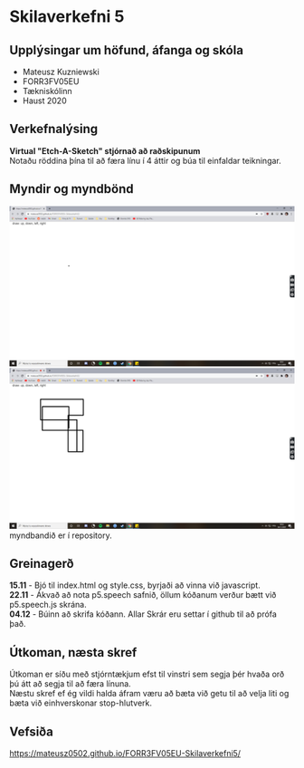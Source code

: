 # Skilaverkefni 5
## Upplýsingar um höfund, áfanga og skóla
- Mateusz Kuzniewski
- FORR3FV05EU
- Tækniskólinn
- Haust 2020
## Verkefnalýsing
**Virtual "Etch-A-Sketch" stjórnað að raðskipunum**  
Notaðu röddina þína til að færa línu í 4 áttir og búa til einfaldar teikningar.
## Myndir og myndbönd
![siðan](mynd1.png)
![teikning](mynd2.png)
myndbandið er í repository.
## Greinagerð
**15.11** - Bjó til index.html og style.css, byrjaði að vinna við javascript.  
**22.11** - Ákvað að nota p5.speech safnið, öllum kóðanum verður bætt við p5.speech.js skrána.  
**04.12** - Búinn að skrifa kóðann. Allar Skrár eru settar í github til að prófa það.
## Útkoman, næsta skref
Útkoman er síðu með stjórntækjum efst til vinstri sem segja þér hvaða orð þú átt að segja til að færa línuna.  
Næstu skref ef ég vildi halda áfram væru að bæta við getu til að velja liti  og bæta við einhverskonar stop-hlutverk.  
## Vefsiða
https://mateusz0502.github.io/FORR3FV05EU-Skilaverkefni5/
